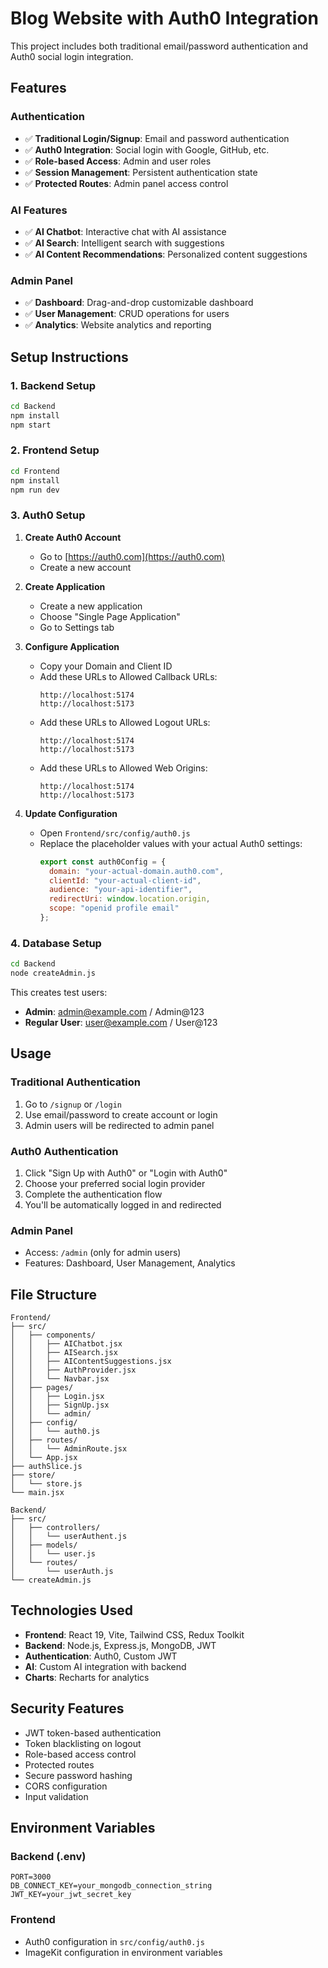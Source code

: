 # Blog Website with Auth0 Integration

This project includes both traditional email/password authentication and Auth0 social login integration.

## Features

### Authentication
- ✅ **Traditional Login/Signup**: Email and password authentication
- ✅ **Auth0 Integration**: Social login with Google, GitHub, etc.
- ✅ **Role-based Access**: Admin and user roles
- ✅ **Session Management**: Persistent authentication state
- ✅ **Protected Routes**: Admin panel access control

### AI Features
- ✅ **AI Chatbot**: Interactive chat with AI assistance
- ✅ **AI Search**: Intelligent search with suggestions
- ✅ **AI Content Recommendations**: Personalized content suggestions

### Admin Panel
- ✅ **Dashboard**: Drag-and-drop customizable dashboard
- ✅ **User Management**: CRUD operations for users
- ✅ **Analytics**: Website analytics and reporting

## Setup Instructions

### 1. Backend Setup
```bash
cd Backend
npm install
npm start
```

### 2. Frontend Setup
```bash
cd Frontend
npm install
npm run dev
```

### 3. Auth0 Setup

1. **Create Auth0 Account**
   - Go to [https://auth0.com](https://auth0.com)
   - Create a new account

2. **Create Application**
   - Create a new application
   - Choose "Single Page Application"
   - Go to Settings tab

3. **Configure Application**
   - Copy your Domain and Client ID
   - Add these URLs to Allowed Callback URLs:
     ```
     http://localhost:5174
     http://localhost:5173
     ```
   - Add these URLs to Allowed Logout URLs:
     ```
     http://localhost:5174
     http://localhost:5173
     ```
   - Add these URLs to Allowed Web Origins:
     ```
     http://localhost:5174
     http://localhost:5173
     ```

4. **Update Configuration**
   - Open `Frontend/src/config/auth0.js`
   - Replace the placeholder values with your actual Auth0 settings:
     ```javascript
     export const auth0Config = {
       domain: "your-actual-domain.auth0.com",
       clientId: "your-actual-client-id",
       audience: "your-api-identifier",
       redirectUri: window.location.origin,
       scope: "openid profile email"
     };
     ```

### 4. Database Setup
```bash
cd Backend
node createAdmin.js
```

This creates test users:
- **Admin**: admin@example.com / Admin@123
- **Regular User**: user@example.com / User@123

## Usage

### Traditional Authentication
1. Go to `/signup` or `/login`
2. Use email/password to create account or login
3. Admin users will be redirected to admin panel

### Auth0 Authentication
1. Click "Sign Up with Auth0" or "Login with Auth0"
2. Choose your preferred social login provider
3. Complete the authentication flow
4. You'll be automatically logged in and redirected

### Admin Panel
- Access: `/admin` (only for admin users)
- Features: Dashboard, User Management, Analytics

## File Structure

```
Frontend/
├── src/
│   ├── components/
│   │   ├── AIChatbot.jsx
│   │   ├── AISearch.jsx
│   │   ├── AIContentSuggestions.jsx
│   │   ├── AuthProvider.jsx
│   │   └── Navbar.jsx
│   ├── pages/
│   │   ├── Login.jsx
│   │   ├── SignUp.jsx
│   │   └── admin/
│   ├── config/
│   │   └── auth0.js
│   ├── routes/
│   │   └── AdminRoute.jsx
│   └── App.jsx
├── authSlice.js
├── store/
│   └── store.js
└── main.jsx

Backend/
├── src/
│   ├── controllers/
│   │   └── userAuthent.js
│   ├── models/
│   │   └── user.js
│   └── routes/
│       └── userAuth.js
└── createAdmin.js
```

## Technologies Used

- **Frontend**: React 19, Vite, Tailwind CSS, Redux Toolkit
- **Backend**: Node.js, Express.js, MongoDB, JWT
- **Authentication**: Auth0, Custom JWT
- **AI**: Custom AI integration with backend
- **Charts**: Recharts for analytics

## Security Features

- JWT token-based authentication
- Token blacklisting on logout
- Role-based access control
- Protected routes
- Secure password hashing
- CORS configuration
- Input validation

## Environment Variables

### Backend (.env)
```
PORT=3000
DB_CONNECT_KEY=your_mongodb_connection_string
JWT_KEY=your_jwt_secret_key
```

### Frontend
- Auth0 configuration in `src/config/auth0.js`
- ImageKit configuration in environment variables
